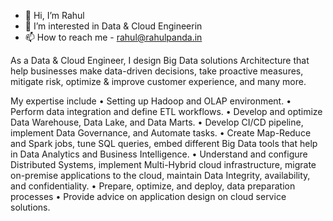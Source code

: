 - 👋 Hi, I’m Rahul
- 👀 I’m interested in Data & Cloud Engineerin
- 📫 How to reach me - rahul@rahulpanda.in

As a Data & Cloud Engineer, I design Big Data solutions Architecture that help businesses make data-driven decisions, take proactive measures, mitigate risk, optimize & improve customer experience, and many more.

My expertise include 
• Setting up Hadoop and OLAP environment.
• Perform data integration and define ETL workflows.
• Develop and optimize Data Warehouse, Data Lake, and Data Marts.
• Develop CI/CD pipeline, implement Data Governance, and Automate tasks.
• Create Map-Reduce and Spark jobs, tune SQL queries, embed different Big Data tools that help in Data Analytics and Business Intelligence.
• Understand and configure Distributed Systems, implement Multi-Hybrid cloud infrastructure, migrate on-premise applications to the cloud, maintain Data Integrity, availability, and confidentiality.
• Prepare, optimize, and deploy, data preparation processes
• Provide advice on application design on cloud service solutions.
